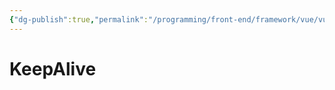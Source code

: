 ```yaml
---
{"dg-publish":true,"permalink":"/programming/front-end/framework/vue/vue-builtin-component/"}
---
```



# KeepAlive

